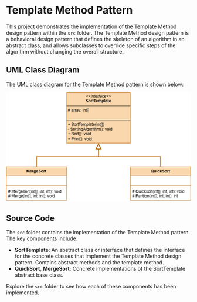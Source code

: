  # Template Method Pattern

This project demonstrates the implementation of the Template Method design pattern within the `src` folder. 
The Template Method design pattern is a behavioral design pattern that defines the skeleton of an algorithm in an abstract class, 
and allows subclasses to override specific steps of the algorithm without changing the overall structure.

## UML Class Diagram

The UML class diagram for the Template Method pattern is shown below:

![UML Class Diagram](../template_method/documentation/template_method.drawio.png)

## Source Code

The `src` folder contains the implementation of the Template Method pattern. The key components include:

- **SortTemplate**: An abstract class or interface that defines the interface for the concrete classes that implement the Template Method design pattern. Contains abstract methods and the template method.
- **QuickSort**, **MergeSort**: Concrete implementations of the SortTemplate abstract base class.

Explore the `src` folder to see how each of these components has been implemented.
